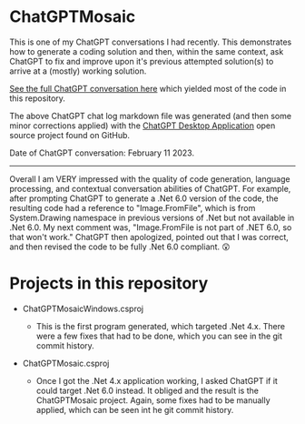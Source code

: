 # ChatGPTMosaic

This is one of my ChatGPT conversations I had recently. This demonstrates how to generate a coding solution and then, within the same context, ask ChatGPT to fix and improve upon it's previous attempted solution(s) to arrive at a (mostly) working solution.

[See the full ChatGPT conversation here](ChatGPTConversation.md) which yielded most of the code in this repository.

The above ChatGPT chat log markdown file was generated (and then some minor corrections applied) with the [ChatGPT Desktop Application](https://github.com/lencx/ChatGPT) open source project found on GitHub.

Date of ChatGPT conversation: February 11 2023.

---

Overall I am VERY impressed with the quality of code generation, language processing, and contextual conversation abilities of ChatGPT. For example, after prompting ChatGPT to generate a .Net 6.0 version of the code, the resulting code had a reference to "Image.FromFile", which is from System.Drawing namespace in previous versions of .Net but not available in .Net 6.0. My next comment was, "Image.FromFile is not part of .NET 6.0, so that won't work." ChatGPT then apologized, pointed out that I was correct, and then revised the code to be fully .Net 6.0 compliant. 😲
# Projects in this repository

- ChatGPTMosaicWindows.csproj
  - This is the first program generated, which targeted .Net 4.x. There were a few fixes that had to be done, which you can see in the git commit history.

- ChatGPTMosaic.csproj
  - Once I got the .Net 4.x application working, I asked ChatGPT if it could target .Net 6.0 instead. It obliged and the result is the ChatGPTMosaic project. Again, some fixes had to be manually applied, which can be seen int he git commit history.


